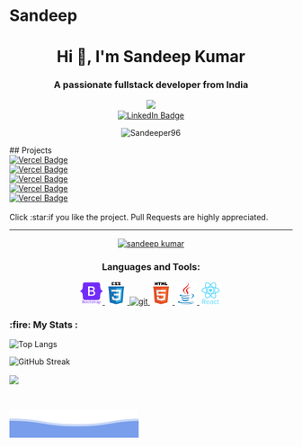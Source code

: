 # Sandeep
<!-- ![Banner](https://res.cloudinary.com/superfolio/image/upload/v1620689979/68747470733a2f2f692e70696e696d672e636f6d2f6f726967696e616c732f63362f33332f63322f63363333633230656465383266306530636564376435373064626533613166332e676966_yjuh2s.gif)
 -->
<h1 align="center">Hi 👋, I'm Sandeep Kumar</h1>
<h3 align="center">A passionate fullstack developer from India</h3>
<!-- <img align="right" alt="Coding" width="400" src="[https://images.app.goo.gl/Gm16krTMttrjLH237](https://images.app.goo.gl/pbtYhu2SasEtebup6](https://images.app.goo.gl/Pg9C4hpLBBYUmezi6)" />
 -->
 <div id="header" align="center">
  <img src="https://media.giphy.com/media/M9gbBd9nbDrOTu1Mqx/giphy.gif" width="100"/>
</div>

  <div id="badges" align="center">
  <a href="https://www.linkedin.com/in/skumarsandeep/">
    <img src="https://img.shields.io/badge/LinkedIn-blue?style=for-the-badge&logo=linkedin&logoColor=white" alt="LinkedIn Badge"/>
  </a>
 </div>

<p align="center"> <img src="https://komarev.com/ghpvc/?username=Sandeeper96&label=Profile%20views&color=0e75b6&style=flat" alt="Sandeeper96" /> </p>
## Projects
<div >
    <a href="https://play.google.com/store/apps/details?id=com.reelax.influencer" >
    <img src="https://img.shields.io/badge/Reelax Admin Mobile App-white?style=for-the-badge&logo=vercel&logoColor=blue" alt="Vercel Badge"/>
  </a> 
<br/>
    <a href="https://play.google.com/store/apps/details?id=com.reelax.ads" >
    <img src="https://img.shields.io/badge/Reelax Brand Mobile App-white?style=for-the-badge&logo=vercel&logoColor=blue" alt="Vercel Badge"/>
  </a> 
<br/>
   
   <a href="https://brands.getreelax.com/" >
    <img src="https://img.shields.io/badge/Reelax Brand Web App-white?style=for-the-badge&logo=vercel&logoColor=blue" alt="Vercel Badge"/>
  </a> 
 <br/>
  <a href="https://admin.getreelax.com/" >
    <img src="https://img.shields.io/badge/Reelax Admin Web App-white?style=for-the-badge&logo=vercel&logoColor=blue" alt="Vercel Badge"/>
  </a> 
 <br/>
  <a href="https://momeals.in/" >
    <img src="https://img.shields.io/badge/Momeals Foundation Live App-white?style=for-the-badge&logo=vercel&logoColor=blue" alt="Vercel Badge"/>
  </a>
 <br/>

  <br>
  Click :star:if you like the project. Pull Requests are highly appreciated.
</div>
<hr>
<p align="center">
<a href="https://www.linkedin.com/in/skumarsandeep/" target="blank"><img align="center" src="https://raw.githubusercontent.com/rahuldkjain/github-profile-readme-generator/master/src/images/icons/Social/linked-in-alt.svg" alt="sandeep kumar" height="30" width="40" /></a>

<h3 align="center">Languages and Tools:</h3>
<p align="center"> <a href="https://getbootstrap.com" target="_blank" rel="noreferrer"> <img src="https://raw.githubusercontent.com/devicons/devicon/master/icons/bootstrap/bootstrap-plain-wordmark.svg" alt="bootstrap" width="40" height="40"/> </a> <a href="https://www.w3schools.com/css/" target="_blank" rel="noreferrer"> <img src="https://raw.githubusercontent.com/devicons/devicon/master/icons/css3/css3-original-wordmark.svg" alt="css3" width="40" height="40"/> </a> <a href="https://git-scm.com/" target="_blank" rel="noreferrer"> <img src="https://www.vectorlogo.zone/logos/git-scm/git-scm-icon.svg" alt="git" width="40" height="40"/> </a> <a href="https://www.w3.org/html/" target="_blank" rel="noreferrer"> <img src="https://raw.githubusercontent.com/devicons/devicon/master/icons/html5/html5-original-wordmark.svg" alt="html5" width="40" height="40"/> </a> <a href="https://www.java.com" target="_blank" rel="noreferrer"> <img src="https://raw.githubusercontent.com/devicons/devicon/master/icons/java/java-original.svg" alt="java" width="40" height="40"/> </a> <a href="https://reactjs.org/" target="_blank" rel="noreferrer"> <img src="https://raw.githubusercontent.com/devicons/devicon/master/icons/react/react-original-wordmark.svg" alt="react" width="40" height="40"/> </a> </p>

<h3>:fire: My Stats :</h3>

 ![Top Langs](https://github-readme-stats.vercel.app/api/top-langs/?username=Sandeeper96&layout=compact&theme=vision-friendly-dark)

![GitHub Streak](http://github-readme-streak-stats.herokuapp.com?user=Sandeeper96&theme=dark&hide_border=true&currStreakLabel=DDDDDD)

<p>
<a href="https://github.com/Sandeeper96"><span>
<img align="center" src="https://github-profile-summary-cards.vercel.app/api/cards/profile-details?username=Sandeeper96&theme=dracula" />
</span></a> </p>

<p ><img src="https://github-profile-trophy.vercel.app/?username=Sandeeper96&theme=vue" alt=""/> </p>
  
![](https://github.com/amandewatnitrr/amandewatnitrr/blob/main/imgs/bottom_header.svg)
